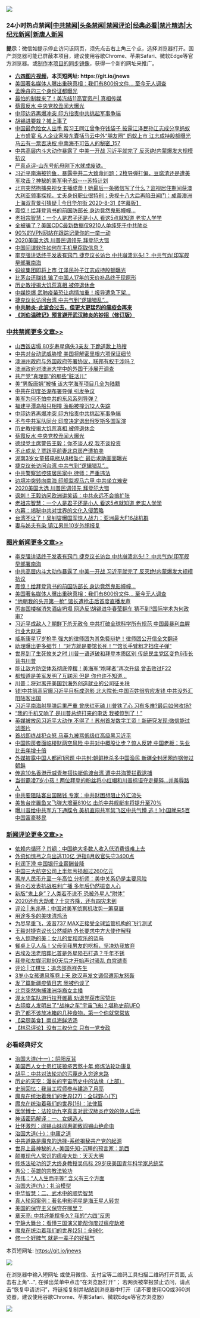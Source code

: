 ![](https://raw.githubusercontent.com/fqnews/bnews/master/64photo/fqnews-qr.jpg)

<div id="tt">
<h3>24小时热点禁闻|<a href="#%E4%B8%AD%E5%85%B1%E7%A6%81%E9%97%BB%E6%9B%B4%E5%A4%9A%E6%96%87%E7%AB%A0">中共禁闻</a>|<a href="#%E5%9B%BE%E7%89%87%E6%96%B0%E9%97%BB%E6%9B%B4%E5%A4%9A%E6%96%87%E7%AB%A0">头条禁闻</a>|<a href="#%E6%96%B0%E9%97%BB%E8%AF%84%E8%AE%BA%E6%9B%B4%E5%A4%9A%E6%96%87%E7%AB%A0">禁闻评论|<a href="#%E5%BF%85%E7%9C%8B%E7%BB%8F%E5%85%B8%E5%A5%BD%E6%96%87">经典必看|<a href="/video.md#%E7%A6%81%E7%89%87%E7%B2%BE%E9%80%89">禁片精选</a>|<a href="https://github.com/fqnews/djy/blob/master/gb/nf1351518.md#1">大纪元新闻</a>|<a href="https://github.com/fqnews/ntdtv/blob/master/gb/prog204.md#1">新唐人新闻</a></h3>
<div><b>提示：</b>微信如提示停止访问该网页，须先点击右上角三个点，选择浏览器打开。国产浏览器可能已屏蔽本项目，建议使用谷歌Chrome、苹果Safari、微软Edge等官方浏览器。或<a href="https://github.com/fqnews/bnews/blob/master/%E5%88%B6%E4%BD%9Cgit%E7%A6%81%E9%97%BB%E9%95%9C%E5%83%8F.md">制作本项目的同步镜像</a>，获得一个新的网址来推广。</div>
<ul>
<li><b><a href="http://d1.bdrive.tk/64.mp4" target="_blank">六四图片视频</a>，本页短网址: https://git.io/jnews</b></li>
<li><a href="/topimagenews/20200831/1388449.md">美国著名媒体人曝出重磅真相：我们有800份文件… 至今无人调查</a></li>
<li><a href="/ssgc/20200831/1388501.md">孟晚舟的三个身份证都曝光</a></li>
<li><a href="/bannedvideo/20200831/1388608.md">最怕的制裁来了！美冻结11高官资产| 真相传媒</a></li>
<li><a href="/cbnews/20200831/1388693.md">蔡霞反水 中央党校丑闻大曝光</a></li>
<li><a href="/cbnews/20200831/1388701.md">中印边界再爆冲突 印方指责中共挑起军事争端</a></li>
<li><a href="/comments/20200831/1388706.md">胡锡进要栽？摊上事了</a></li>
<li><a href="/comments/20200831/1388696.md">中国最危险女人出手 帮习王同江曾争夺钱袋子 披露江泽民孙江志成分享蚂蚁上市盛宴 私人企业家股东囊括马云中外“朋友圈” 蚂蚁上市 江志成持股额曝光 马云有一票否决权 中南海不可告人的秘密_157</a></li>
<li><a href="/topimagenews/20200831/1388860.md">中共高层内斗大动作暴露了 中美一开战 习近平就完了 反灭绝!内蒙爆发大规模抗议</a></li>
<li><a href="/taiwannews/20200831/1388621.md">严真点评-山东号航母刚下水就成废铁。</a></li>
<li><a href="/bannedvideo/20200831/1388500.md">习近平南海被钓鱼，暴露中共二大致命问题；2枚导弹打偏，豆腐渣还是遭美军攻击？神秘的美军电子战----苏特计划</a></li>
<li><a href="/bannedvideo/20200901/1388904.md">北京突然拘捕央视女主播成蕾！她最后一条微信写了什么？监视居住期间获澳大利亚领事探视，丈夫身份职业很特别；央视十八大后再陷丑闻门：成蕾澳洲上海双背景引猜疑 | 今日华尔街 2020-8-31【字幕版】</a></li>
<li><a href="/topimagenews/20200831/1388627.md">震惊！给拜登背书的前国防部长 身边竟然鬼影幢幢...</a></li>
<li><a href="/cbnews/20200831/1388468.md">老祖宗智慧：一个人是君子还是小人 看这5点就知道 老实人学学</a></li>
<li><a href="/cnnews/20200831/1388607.md">全被骗了？美国CDC最新数据仅9210人单纯死于中共肺炎</a></li>
<li><a href="/fanqiang/20200831/1388343.md">90%的VPN网站在跟踪记录你的一举一动</a></li>
<li><a href="/cbnews/20200831/1388575.md">2020美国大选 川普民调领先 拜登犯大错</a></li>
<li><a href="/cnnews/20200831/1388716.md">中国间谍软件如何在手机里窃取信息？</a></li>
<li><a href="/topimagenews/20200831/1388874.md">李克强讲话终于发表有窍门 捷克议长访台 中共崩溃兆头!？ 中共气炸!印军舰早部署南海</a></li>
<li><a href="/comments/20200831/1388695.md">蚂蚁集团即将上市 江泽民孙子江志成持股额曝光</a></li>
<li><a href="/baitai/20200831/1388556.md">比茅台还赚钱 骗了中国人17年的天价补品终于现原形</a></li>
<li><a href="/cbnews/20200831/1388699.md">历史教授揭大饥荒真相 被停退休金</a></li>
<li><a href="/cnnews/20200831/1388613.md">中媒惊爆 武肺疫苗恐让病情加重！报导遭急下架…</a></li>
<li><a href="/cbnews/20200831/1388647.md">捷克议长访问台湾 中共气到“逻辑错乱”…</a></li>
<li><b><a href="/comments/20200211/1275071.md" target="_blank">中共肺炎-此波会过去，但更大更猛烈的瘟疫会再来</a></b></li>
<li><b><a href="/comments/20200207/1272816.md" target="_blank">《刘伯温碑记》预言避开武汉肺炎的妙招（修订版）</a></b></li>
</ul>
</div>

<div class="catlist">
<h3><a href="/cbnews/" target="_blank">中共禁闻</a><span><a href="/cbnews/" target="_blank" rel="nofollow">更多文章>></a></span></h3>
<ul>
<li><a href="/cbnews/20200901/1388941.md" target="_blank">山西饭店塌 80岁寿星痛失3亲友 下跪道歉上热搜</a></li>
<li><a href="/cbnews/20200901/1388930.md" target="_blank">中共对台动武威胁增 美国将解密里根六项保证细节</a></li>
<li><a href="/cbnews/20200901/1388912.md" target="_blank">澳洲州政府与外国政府签署协议，联邦有权干涉吗？</a></li>
<li><a href="/cbnews/20200901/1388911.md" target="_blank">澳洲政府对澳洲大学中的外国干涉展开调查</a></li>
<li><a href="/cbnews/20200831/1388746.md" target="_blank">共产党“真理部”的那些“脏活儿”</a></li>
<li><a href="/cbnews/20200831/1388739.md" target="_blank">美“男版唐娟”被捕 该大学海军项目几全为陆籍</a></li>
<li><a href="/cbnews/20200831/1388724.md" target="_blank">中共在印度圣湖布署导弹 引发争议</a></li>
<li><a href="/cbnews/20200831/1388713.md" target="_blank">美军为何不怕中共的东风系列导弹？</a></li>
<li><a href="/cbnews/20200831/1388712.md" target="_blank">福建平潭岛船只相撞 渔船被撞沉12人失踪</a></li>
<li><a href="/cbnews/20200831/1388701.md" target="_blank">中印边界再爆冲突 印方指责中共挑起军事争端</a></li>
<li><a href="/cbnews/20200831/1388700.md" target="_blank">不与中共军队同台 印度决定退出俄罗斯多国军演</a></li>
<li><a href="/cbnews/20200831/1388699.md" target="_blank">历史教授揭大饥荒真相 被停退休金</a></li>
<li><a href="/cbnews/20200831/1388693.md" target="_blank">蔡霞反水 中央党校丑闻大曝光</a></li>
<li><a href="/cbnews/20200831/1388692.md" target="_blank">德绿党主席警告王毅：你不谈人权 我不谈投资</a></li>
<li><a href="/cbnews/20200831/1388676.md" target="_blank">不止成龙？贾跃亭前妻北京房产遭拍卖</a></li>
<li><a href="/cbnews/20200831/1388675.md" target="_blank">湖南3岁女童搭电梯从8楼坠亡 最后求助画面曝光</a></li>
<li><a href="/cbnews/20200831/1388647.md" target="_blank">捷克议长访问台湾 中共气到“逻辑错乱”…</a></li>
<li><a href="/cbnews/20200831/1388646.md" target="_blank">中共警察监控装居民家中 律师：严重违法</a></li>
<li><a href="/cbnews/20200831/1388603.md" target="_blank">边境冲突转向南海 印舰监视马六甲 中共坐立难安</a></li>
<li><a href="/cbnews/20200831/1388575.md" target="_blank">2020美国大选 川普民调领先 拜登犯大错</a></li>
<li><a href="/cbnews/20200831/1388566.md" target="_blank">讽刺！王毅访问欧洲讲笑话：中共永远不会搞扩张</a></li>
<li><a href="/cbnews/20200831/1388468.md" target="_blank">老祖宗智慧：一个人是君子还是小人 看这5点就知道 老实人学学</a></li>
<li><a href="/cbnews/20200831/1388442.md" target="_blank">内幕：揭秘中共对世界的文化入侵策略</a></li>
<li><a href="/cbnews/20200831/1388431.md" target="_blank">台湾不让了！吴钊燮曝国军惊人战力：亚洲最大F16战机群</a></li>
<li><a href="/cbnews/20200831/1388430.md" target="_blank">妻与姊夫有染 镇江男杀10岁外甥报复</a></li>

</ul>
</div>
<div class="catlist">
<h3><a href="/topimagenews/" target="_blank">图片新闻</a><span><a href="/topimagenews/" target="_blank" rel="nofollow">更多文章>></a></span></h3>
<ul>
<li><a href="/topimagenews/20200831/1388874.md" target="_blank">李克强讲话终于发表有窍门 捷克议长访台 中共崩溃兆头!？ 中共气炸!印军舰早部署南海</a></li>
<li><a href="/topimagenews/20200831/1388860.md" target="_blank">中共高层内斗大动作暴露了 中美一开战 习近平就完了 反灭绝!内蒙爆发大规模抗议</a></li>
<li><a href="/topimagenews/20200831/1388627.md" target="_blank">震惊！给拜登背书的前国防部长 身边竟然鬼影幢幢&#8230;</a></li>
<li><a href="/topimagenews/20200831/1388449.md" target="_blank">美国著名媒体人曝出重磅真相：我们有800份文件… 至今无人调查</a></li>
<li><a href="/topimagenews/20200831/1388426.md" target="_blank">“他朝我的头开第一枪” 馆长遭枪击后首度直播发声</a></li>
<li><a href="/topimagenews/20200831/1388362.md" target="_blank">厉害国楼梯消失酒店坍塌 网造反!胡锡进华春莹翻车 猜不到?国际学术为何政审?</a></li>
<li><a href="/topimagenews/20200831/1388357.md" target="_blank">习近平成敌人？朝鲜下杀无赦令 中共打破全球科学所有规范 中国最暴利血腥行业大跃进</a></li>
<li><a href="/topimagenews/20200830/1388071.md" target="_blank">威斯康星17岁枪手 强大的律师团为其免费辩护！律师团公开信全文翻译</a></li>
<li><a href="/topimagenews/20200830/1388032.md" target="_blank">助理曝出更多细节！ “对方就是要馆长死！”“馆长手臂粗才挡住子弹”</a></li>
<li><a href="/topimagenews/20200829/1387868.md" target="_blank">世界到了生死攸关之时 川普一语道破和拜登本质区别 传统民主党区变色6市长背书川普</a></li>
<li><a href="/topimagenews/20200829/1387710.md" target="_blank">能让敌方防空体系彻底停摆！美海军“咆哮者”再次升级 曾击败过F22</a></li>
<li><a href="/topimagenews/20200829/1387697.md" target="_blank">都知道是美军发明了互联网 但是 你也许不知道…</a></li>
<li><a href="/topimagenews/20200829/1387452.md" target="_blank">川普：将对离开美国到海外创造就业的公司征关税</a></li>
<li><a href="/topimagenews/20200828/1387286.md" target="_blank">钱!中共前高官曝习近平目标成泡影 北大院长:中国百姓很穷应发钱 中共没外汇阻陆客出国</a></li>
<li><a href="/topimagenews/20200828/1387239.md" target="_blank">习近平南海射导弹后果严重 曾庆红死磕 川普铁了心 习有多难?最后如何收场?</a></li>
<li><a href="/topimagenews/20200828/1387154.md" target="_blank">“我的手机又响了 是川普总统打来的电话 我被惊到了！”</a></li>
<li><a href="/topimagenews/20200827/1386825.md" target="_blank">英媒被放风习近平大动作 不得了！苏州首发数字工资！新研究发现:微信能过滤图片</a></li>
<li><a href="/topimagenews/20200827/1386824.md" target="_blank">首战即终战犯众怒 马英九被骂低级红高级黑习近平</a></li>
<li><a href="/topimagenews/20200827/1386771.md" target="_blank">中国购房者面临楼财两空风险 中共对中概股让步？惊人反转 中国老板：失业比去年增十倍</a></li>
<li><a href="/topimagenews/20200827/1386697.md" target="_blank">外媒披露中国人都问1问题 中共封:朝鲜枪杀多中国渔民 新疆全封闭网炸锅惨过朝鲜</a></li>
<li><a href="/topimagenews/20200827/1386650.md" target="_blank">传逾10名香港示威青年搭快艇偷渡台湾 遭中共海警拦截逮捕</a></li>
<li><a href="/topimagenews/20200827/1386649.md" target="_blank">当街霸凌7岁小孩！两位拜登的粉丝将小红帽和川普标语夺走撕碎…并羞辱路人</a></li>
<li><a href="/topimagenews/20200827/1386619.md" target="_blank">中共要阻陆客出国赌钱 专家：中共财困想阻止外汇流失</a></li>
<li><a href="/topimagenews/20200827/1386557.md" target="_blank">美售台岸置鱼叉飞弹大增至810亿 击杀中共舰艇率将提升至70%</a></li>
<li><a href="/topimagenews/20200827/1386288.md" target="_blank">曝川普给中共军方下通牒令 美机直闯共军禁飞区中共气懵 逃！1小国就来5百中国富豪移民</a></li>

</ul>
</div>
<div class="catlist">
<h3><a href="/comments/" target="_blank">新闻评论</a><span><a href="/comments/" target="_blank" rel="nofollow">更多文章>></a></span></h3>
<ul>
<li><a href="/comments/20200901/1389026.md" target="_blank">依赖内循环？肖钢：中国绝大多数人收入低消费很难上去</a></li>
<li><a href="/comments/20200901/1389025.md" target="_blank">外资如惊弓之鸟出逃110亿 沪指8月收官失守3400点</a></li>
<li><a href="/comments/20200901/1389024.md" target="_blank">利润下滑 中国银行业薪酬普降</a></li>
<li><a href="/comments/20200901/1389013.md" target="_blank">中国三大航空公司上半年亏损超过260亿元</a></li>
<li><a href="/comments/20200901/1389012.md" target="_blank">离岸人民币升至一年高位 分析师：美中关系仍是主要风险</a></li>
<li><a href="/comments/20200901/1389011.md" target="_blank">蒋介石发表抗战胜利广播 多年后仍然振奋人心</a></li>
<li><a href="/comments/20200901/1389005.md" target="_blank">新版“鬼上身”？人类若不说不 恐被外星人“附体”</a></li>
<li><a href="/comments/20200901/1388961.md" target="_blank">2020还有大劫难？十灾齐降，还有四灾未到</a></li>
<li><a href="/comments/20200901/1388958.md" target="_blank">评论 | 朱兆基：中国对美军侦察机攻势一筹莫展</a></li>
<li><a href="/comments/20200901/1388953.md" target="_blank">用途多多的美味清鸡汤</a></li>
<li><a href="/comments/20200901/1388940.md" target="_blank">为尽早重飞，波音737 MAX正接受全球监管机构的飞行测试</a></li>
<li><a href="/comments/20200901/1388935.md" target="_blank">王毅对捷克议长公然威胁 外长要求中方大使作解释</a></li>
<li><a href="/comments/20200901/1388925.md" target="_blank">令人惊艳的美：女儿的爱和欢乐的蓝鸟</a></li>
<li><a href="/comments/20200901/1388924.md" target="_blank">餐桌上见人品！父母见我男友的吃相，坚决劝我放弃</a></li>
<li><a href="/comments/20200901/1388920.md" target="_blank">古埃及法老陪葬匕首是外星陨石打造？千年不锈</a></li>
<li><a href="/comments/20200901/1388910.md" target="_blank">拜登和左媒沉默90天后才开始声讨骚乱 白宫谴责</a></li>
<li><a href="/comments/20200901/1388905.md" target="_blank">评论 | 江棋生：追念邵燕祥先生</a></li>
<li><a href="/comments/20200831/1388882.md" target="_blank">3岁小女孩遭风筝卷上天 欧汉声发文调侃遭网友怒轰</a></li>
<li><a href="/comments/20200831/1388879.md" target="_blank">发了篇新疆疫情日志 我被约谈了</a></li>
<li><a href="/comments/20200831/1388840.md" target="_blank">北京突然拘捕澳洲华裔女主播</a></li>
<li><a href="/comments/20200831/1388839.md" target="_blank">渥太华车队游行拉开帷幕 劝退党获市民赞许</a></li>
<li><a href="/comments/20200831/1388838.md" target="_blank">古印度人发明出了“战神之车”宇宙飞船？堪称史前UFO</a></li>
<li><a href="/comments/20200831/1388837.md" target="_blank">扔了都不该放冰箱的几种食物，第一个你就常常放</a></li>
<li><a href="/comments/20200831/1388836.md" target="_blank">【梁厨美食】南瓜海鲜浓汤</a></li>
<li><a href="/comments/20200831/1388834.md" target="_blank">【林忌评论】没有三权分立 只有一党专政</a></li>

</ul>
</div>

<div class="catlist">
<h3>必看经典好文</h3>
<ul>
<li><a href="/cbnews/20180317/915893.md" target="_blank">治国大道(十一)：阴阳反背</a></li>
<li><a href="/comments/20190126/1070164.md" target="_blank">美国西人女士患红斑狼疮苦熬十年 修炼法轮功康复</a></li>
<li><a href="/cbnews/20200720/1363328.md" target="_blank">胡平：中共对法轮功的污蔑走入穷途末路</a></li>
<li><a href="/tculture/20121025/73065.md" target="_blank">历史的天空：漫长的宇宙历史中的法缘（上部）</a></li>
<li><a href="/aomi/history/20141104/323033.md" target="_blank">史前回忆：我当工程师参与建造了月亮</a></li>
<li><a href="/comments/20181224/1052333.md" target="_blank">魔鬼在统治着我们的世界(27)：全球野心(下)</a></li>
<li><a href="/topimagenews/20180615/958090.md" target="_blank">魔鬼在统治着我们的世界(16)：法律篇</a></li>
<li><a href="/comments/20200820/1382989.md" target="_blank">医学博士：法轮功九字真言对武汉肺炎疗效的惊人启示</a></li>
<li><a href="/comments/20200609/1342224.md" target="_blank">神话密码解译：一、女娲造人</a></li>
<li><a href="/cbnews/20200727/1366904.md" target="_blank">壮怀激烈：阎锡山妹阎惠卿致阎锡山绝命电</a></li>
<li><a href="/cbnews/20180316/915423.md" target="_blank">治国大道(十)：中庸之道</a></li>
<li><a href="/comments/20181209/1044543.md" target="_blank">中共道路是魔鬼的选择-系统揭秘共产党的起源</a></li>
<li><a href="/comments/20200605/783244.md" target="_blank">世界上最神秘的人-美国先知-沉睡的预言家：凯西</a></li>
<li><a href="/comments/20200619/783185.md" target="_blank">颠覆现代人常识的瘟疫大劫：天灭大明</a></li>
<li><a href="/comments/20190517/1129285.md" target="_blank">修炼法轮功的芝大终身教授吴伟标 29岁获美国青年科学家总统奖</a></li>
<li><a href="/comments/20200313/1292991.md" target="_blank">愚公：英雄的宗教法轮功</a></li>
<li><a href="/comments/20200720/1363377.md" target="_blank">方伟：“人人生而平等” 含义有三个方面</a></li>
<li><a href="/cbnews/20180315/914943.md" target="_blank">治国大道(九)：礼治模型</a></li>
<li><a href="/comments/20200605/783249.md" target="_blank">中华智慧：二、武术中的顺势智慧</a></li>
<li><a href="/comments/20200523/1332915.md" target="_blank">真人轮回案例：著名电影明星是海王星人转世</a></li>
<li><a href="/lifebaike/20200520/1331379.md" target="_blank">美国的保守主义保守在哪里？</a></li>
<li><a href="/comments/20200607/1341003.md" target="_blank">章天亮: 中共还能撑多久? 我的“六四”反思</a></li>
<li><a href="/comments/20200527/1273654.md" target="_blank">宁静大舞台：看懂三国演义能帮你度过瘟疫劫难</a></li>
<li><a href="/comments/20181017/1014654.md" target="_blank">魔鬼在统治着我们的世界(25)：全球化</a></li>
<li><a href="/funmedia/20200713/1359909.md" target="_blank">修一个好脾气 就是一辈子的好福气</a></li>

</ul>
</div>

本页短网址: https://git.io/jnews

![](https://raw.githubusercontent.com/fqnews/bnews/master/64photo/fqnews-qr.jpg)

在浏览器中输入短网址 或使用微信、支付宝等二维码工具扫描二维码打开页面, 点击右上角"...", 在弹出菜单中点击“在浏览器打开”； 若网页被举报禁止访问，请点击“恢复申请访问”，将链接复制并粘贴到浏览器中打开（请不要使用QQ或360浏览器，建议使用谷歌Chrome、苹果Safari、微软Edge等官方浏览器）

![](https://raw.githubusercontent.com/fqnews/bnews/master/64photo/wx.jpg)